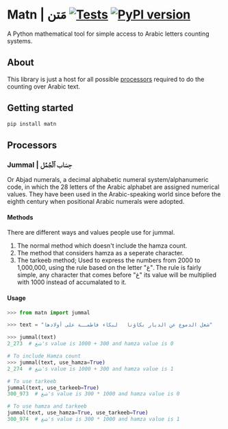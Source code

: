 # Matn | مَتن [![Tests](https://github.com/iamjazzar/matn/actions/workflows/ci.yml/badge.svg)](https://github.com/iamjazzar/matn/actions/workflows/ci.yml) [![PyPI version](https://badge.fury.io/py/matn.svg)](https://badge.fury.io/py/matn)

A Python mathematical tool for simple access to Arabic letters counting systems.


## About
This library is just a host for all possible [processors](#processors) required to do the counting over Arabic text.


## Getting started

```bash
pip install matn
```
## Processors
### Jummal | حِسَاب ٱلْجُمَّل
Or Abjad numerals, a decimal alphabetic numeral system/alphanumeric code, in which the 28 letters of the Arabic alphabet are assigned numerical values. They have been used in the Arabic-speaking world since before the eighth century when positional Arabic numerals were adopted.

#### Methods
There are different ways and values people use for jummal.
1. The normal method which doesn't include the hamza count.
2. The method that considers hamza as a seperate character.
3. The tarkeeb method; Used to express the numbers from 2000 to 1,000,000, using the rule based on the letter "غ". The rule is fairly simple, any character that comes before "غ" its value will be multiplied with 1000 instead of accumalated to it.

#### Usage
```python
>>> from matn import jummal

>>> text = "شغل الدموع عن الديار بكاؤنا   لبكاء فاطمــة على أولادها"

>>> jummal(text)
2_273  # شغ's value is 1000 + 300 and hamza value is 0

# To include Hamza count
>>> jummal(text, use_hamza=True)
2_274  # شغ's value is 1000 + 300 and hamza value is 1

# To use tarkeeb
jummal(text, use_tarkeeb=True)
300_973  # شغ's value is 300 * 1000 and hamza value is 0

# To use hamza and tarkeeb
jummal(text, use_hamza=True, use_tarkeeb=True)
300_974  # شغ's value is 300 * 1000 and hamza value is 1
```

